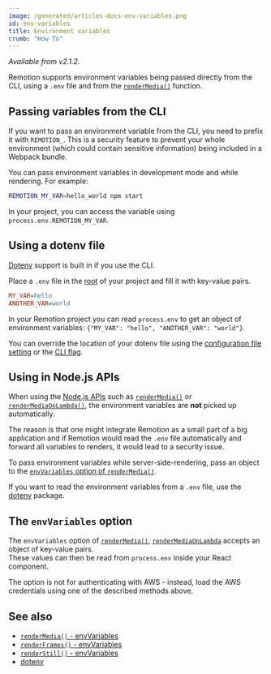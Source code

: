 ```yaml
---
image: /generated/articles-docs-env-variables.png
id: env-variables
title: Environment variables
crumb: "How To"
---
```


_Available from v2.1.2._

Remotion supports environment variables being passed directly from the CLI, using a `.env` file and from the [`renderMedia()`](/docs/renderer/render-media) function.

## Passing variables from the CLI

If you want to pass an environment variable from the CLI, you need to prefix it with `REMOTION_`. This is a security feature to prevent your whole environment (which could contain sensitive information) being included in a Webpack bundle.

You can pass environment variables in development mode and while rendering. For example:

```bash
REMOTION_MY_VAR=hello_world npm start
```

In your project, you can access the variable using `process.env.REMOTION_MY_VAR`.

## Using a dotenv file

[Dotenv](https://www.npmjs.com/package/dotenv) support is built in if you use the CLI.

Place a `.env` file in the [root](/docs/terminology/remotion-root) of your project and fill it with key-value pairs.

```ini title=".env"
MY_VAR=hello
ANOTHER_VAR=world
```

In your Remotion project you can read `process.env` to get an object of environment variables: `{"MY_VAR": "hello", "ANOTHER_VAR": "world"}`.

You can override the location of your dotenv file using the [configuration file setting](/docs/config#setdotenvlocation) or the [CLI flag](/docs/cli).

## Using in Node.js APIs

When using the [Node.js APIs](/docs/renderer) such as [`renderMedia()`](/docs/renderer/render-media) or [`renderMediaOnLambda()`](/docs/lambda/rendermediaonlambda), the environment variables are **not** picked up automatically.

The reason is that one might integrate Remotion as a small part of a big application and if Remotion would read the `.env` file automatically and forward all variables to renders, it would lead to a security issue.

To pass environment variables while server-side-rendering, pass an object to the [`envVariables` option of `renderMedia()`](/docs/renderer/render-media#envvariables).

If you want to read the environment variables from a `.env` file, use the [dotenv](https://www.npmjs.com/package/dotenv) package.

## The `envVariables` option

The `envVariables` option of [`renderMedia()`](/docs/renderer/render-media#envvariables), [`renderMediaOnLambda`](/docs/lambda/rendermediaonlambda) accepts an object of key-value pairs.  
These values can then be read from `process.env` inside your React component.

The option is not for authenticating with AWS - instead, load the AWS credentials using one of the described methods above.

## See also

- [`renderMedia()` - envVariables](/docs/renderer/render-media#envvariables)
- [`renderFrames()` - envVariables](/docs/renderer/render-frames#envvariables)
- [`renderStill()` - envVariables](/docs/renderer/render-still#envvariables)
- [dotenv](https://www.npmjs.com/package/dotenv)
